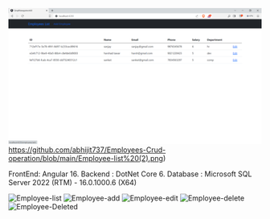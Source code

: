 ![logo](https://github.com/abhijit737/Employees-Crud-operation/blob/main/Employee-list%20(2).png)https://github.com/abhijit737/Employees-Crud-operation/blob/main/Employee-list%20(2).png)
    <p>FrontEnd: Angular 16.
Backend : DotNet Core 6.
Database :  Microsoft SQL Server 2022 (RTM) - 16.0.1000.6 (X64) 
    </p>

     
<img src="[image.jpg](https://github.com/abhijit737/Employees-Crud-operation/blob/main/Employee-list%20(2).png)https://github.com/abhijit737/Employees-Crud-operation/blob/main/Employee-list%20(2).png" alt="Employee-list">
<img src="[image.jpg](https://github.com/abhijit737/Employees-Crud-operation/blob/main/Employee-add%20(2).png)https://github.com/abhijit737/Employees-Crud-operation/blob/main/Employee-add%20(2).png" alt="Employee-add">
  <img src="[image.jpg](https://github.com/abhijit737/Employees-Crud-operation/blob/main/Employee-edit%20(2).png)" alt="Employee-edit">
    <img src="[image.jpg](https://github.com/abhijit737/Employees-Crud-operation/blob/main/Employee-delete%20(2).png)https://github.com/abhijit737/Employees-Crud-operation/blob/main/Employee-delete%20(2).png" alt="Employee-delete">
<img src="[image.jpg](https://github.com/abhijit737/Employees-Crud-operation/blob/main/Employee-Deleted%20(2).png)https://github.com/abhijit737/Employees-Crud-operation/blob/main/Employee-Deleted%20(2).png" alt="Employee-Deleted">
